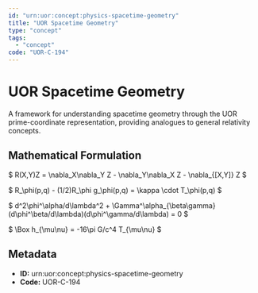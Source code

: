 ```yaml
---
id: "urn:uor:concept:physics-spacetime-geometry"
title: "UOR Spacetime Geometry"
type: "concept"
tags:
  - "concept"
code: "UOR-C-194"
---
```


# UOR Spacetime Geometry

A framework for understanding spacetime geometry through the UOR prime-coordinate representation, providing analogues to general relativity concepts.

## Mathematical Formulation

$
R(X,Y)Z = \nabla_X\nabla_Y Z - \nabla_Y\nabla_X Z - \nabla_{[X,Y]} Z
$

$
R_\phi(p,q) - (1/2)R_\phi g_\phi(p,q) = \kappa \cdot T_\phi(p,q)
$

$
d^2\phi^\alpha/d\lambda^2 + \Gamma^\alpha_{\beta\gamma} (d\phi^\beta/d\lambda)(d\phi^\gamma/d\lambda) = 0
$

$
\Box h_{\mu\nu} = -16\pi G/c^4 T_{\mu\nu}
$

## Metadata

- **ID:** urn:uor:concept:physics-spacetime-geometry
- **Code:** UOR-C-194

